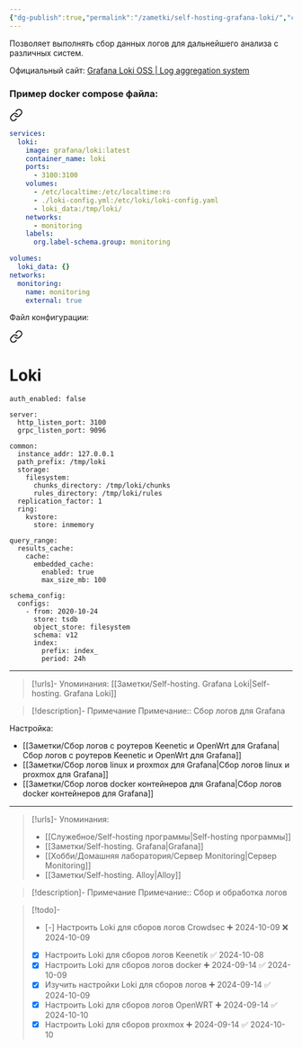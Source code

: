 ```yaml
---
{"dg-publish":true,"permalink":"/zametki/self-hosting-grafana-loki/","created":"2024-09-14 02:48","updated":"2024-10-10T01:59:19+03:00"}
---
```


Позволяет выполнять сбор данных логов для дальнейшего анализа с различных систем.

Официальный сайт: [Grafana Loki OSS | Log aggregation system](https://grafana.com/oss/loki/)

### Пример docker compose файла:

<div class="transclusion internal-embed is-loaded"><a class="markdown-embed-link" href="/docker-compose/loki/" aria-label="Open link"><svg xmlns="http://www.w3.org/2000/svg" width="24" height="24" viewBox="0 0 24 24" fill="none" stroke="currentColor" stroke-width="2" stroke-linecap="round" stroke-linejoin="round" class="svg-icon lucide-link"><path d="M10 13a5 5 0 0 0 7.54.54l3-3a5 5 0 0 0-7.07-7.07l-1.72 1.71"></path><path d="M14 11a5 5 0 0 0-7.54-.54l-3 3a5 5 0 0 0 7.07 7.07l1.71-1.71"></path></svg></a><div class="markdown-embed">





```yaml
services:
  loki:
    image: grafana/loki:latest
    container_name: loki
    ports:
      - 3100:3100
    volumes:
      - /etc/localtime:/etc/localtime:ro
      - ./loki-config.yml:/etc/loki/loki-config.yaml
      - loki_data:/tmp/loki/
    networks:
      - monitoring
    labels:
      org.label-schema.group: monitoring

volumes:
  loki_data: {}
networks:
  monitoring:
    name: monitoring
    external: true
```


</div></div>


Файл конфигурации: 

<div class="transclusion internal-embed is-loaded"><a class="markdown-embed-link" href="/konfigi/loki/" aria-label="Open link"><svg xmlns="http://www.w3.org/2000/svg" width="24" height="24" viewBox="0 0 24 24" fill="none" stroke="currentColor" stroke-width="2" stroke-linecap="round" stroke-linejoin="round" class="svg-icon lucide-link"><path d="M10 13a5 5 0 0 0 7.54.54l3-3a5 5 0 0 0-7.07-7.07l-1.72 1.71"></path><path d="M14 11a5 5 0 0 0-7.54-.54l-3 3a5 5 0 0 0 7.07 7.07l1.71-1.71"></path></svg></a><div class="markdown-embed">

<div class="markdown-embed-title">

# Loki

</div>




```shell
auth_enabled: false

server:
  http_listen_port: 3100
  grpc_listen_port: 9096

common:
  instance_addr: 127.0.0.1
  path_prefix: /tmp/loki
  storage:
    filesystem:
      chunks_directory: /tmp/loki/chunks
      rules_directory: /tmp/loki/rules
  replication_factor: 1
  ring:
    kvstore:
      store: inmemory

query_range:
  results_cache:
    cache:
      embedded_cache:
        enabled: true
        max_size_mb: 100

schema_config:
  configs:
    - from: 2020-10-24
      store: tsdb
      object_store: filesystem
      schema: v12
      index:
        prefix: index_
        period: 24h
```

---
> [!urls]- Упоминания:
> [[Заметки/Self-hosting. Grafana Loki\|Self-hosting. Grafana Loki]]

> [!description]- Примечание
> Примечание::  Сбор логов для Grafana


</div></div>


Настройка:
- [[Заметки/Сбор логов с роутеров Keenetic и OpenWrt для Grafana\|Сбор логов с роутеров Keenetic и OpenWrt для Grafana]]
- [[Заметки/Сбор логов linux и proxmox для Grafana\|Сбор логов linux и proxmox для Grafana]]
- [[Заметки/Сбор логов docker контейнеров для Grafana\|Сбор логов docker контейнеров для Grafana]]

---
> [!urls]- Упоминания:
> - [[Служебное/Self-hosting программы\|Self-hosting программы]]
> - [[Заметки/Self-hosting. Grafana\|Grafana]]
> - [[Хобби/Домашняя лаборатория/Сервер Monitoring\|Сервер Monitoring]]
> - [[Заметки/Self-hosting. Alloy\|Alloy]]

> [!description]- Примечание
> Примечание:: Сбор и обработка логов

> [!todo]-
> - [-] Настроить Loki для сборов логов Crowdsec ➕ 2024-10-09 ❌ 2024-10-09
> - [x] Настроить Loki для сборов логов Keenetik ✅ 2024-10-08
> - [x] Настроить Loki для сборов логов docker ➕ 2024-09-14 ✅ 2024-10-09
> - [x] Изучить настройки Loki для сборов логов ➕ 2024-09-14 ✅ 2024-10-09
> - [x] Настроить Loki для сборов логов OpenWRT ➕ 2024-09-14 ✅ 2024-10-10
> - [x] Настроить Loki для сборов proxmox ➕ 2024-09-14 ✅ 2024-10-10
